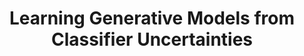 ---
title: "Learning Generative Models from Classifier Uncertainties"
year: 2020
pdf_url: "NULL"
category: "vision"
author_list: "N. Siddharth, Brooks Paige"
grant: "MURI"
pub_in: "ICML Workshop on Uncertainty & Robustness in Deep Learning"
---